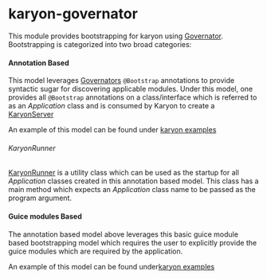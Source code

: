 karyon-governator
======

This module provides bootstrapping for karyon using [Governator](https://github.com/Netflix/governator). Bootstrapping
is categorized into two broad categories:

#### Annotation Based

This model leverages [Governators](https://github.com/Netflix/governator) `@Bootstrap` annotations to provide syntactic 
 sugar for discovering applicable modules.
Under this model, one provides all `@Bootstrap` annotations on a class/interface which is referred to as an 
_Application_ class and is consumed by Karyon to create a [KaryonServer](src/main/java/com/netflix/karyon/KaryonServer.java)
  
An example of this model can be found under [karyon examples](../karyon-examples) 

###### KaryonRunner

[KaryonRunner](src/main/java/com/netflix/karyon/KaryonRunner.java) is a utility class which can be used as the startup
for all _Application_ classes created in this annotation based model. This class has a main method which expects an
_Application_ class name to be passed as the program argument. 

#### Guice modules Based

The annotation based model above leverages this basic guice module based bootstrapping model which requires the user to
explicitly provide the guice modules which are required by the application.

An example of this model can be found under[karyon examples](../karyon-examples)
